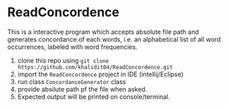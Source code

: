 # ReadConcordence
This is a interactive program which accepts absolute file path and generates concordance of each words, i.e. an alphabetical list of all word occurrences, labeled with word
frequencies.

1. clone this repo using `git clone https://github.com/khalidit04/ReadConcordence.git`
2. import the `ReadConcordence` project in IDE (intellij/Eclipse)
3. run class `ConcordanceGenerator` class
4. provide absilute path pf the file when asked.
5. Expected output will be printed on console/terminal.
